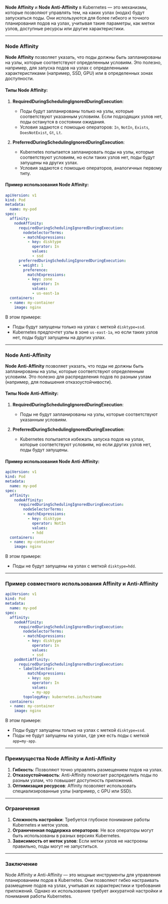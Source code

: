 **Node Affinity** и **Node Anti-Affinity** в Kubernetes — это механизмы, которые позволяют управлять тем, на каких узлах (нодах) будут запускаться поды. Они используются для более гибкого и точного планирования подов на узлах, учитывая такие параметры, как метки узлов, доступные ресурсы или другие характеристики.

---

### **Node Affinity**

**Node Affinity** позволяет указать, что поды должны быть запланированы на узлы, которые соответствуют определенным условиям. Это полезно, например, для запуска подов на узлах с определенными характеристиками (например, SSD, GPU) или в определенных зонах доступности.

#### Типы Node Affinity:
1. **RequiredDuringSchedulingIgnoredDuringExecution**:
   - Поды будут запланированы только на узлы, которые соответствуют указанным условиям. Если подходящих узлов нет, поды останутся в состоянии ожидания.
   - Условия задаются с помощью операторов: `In`, `NotIn`, `Exists`, `DoesNotExist`, `Gt`, `Lt`.

2. **PreferredDuringSchedulingIgnoredDuringExecution**:
   - Kubernetes попытается запланировать поды на узлы, которые соответствуют условиям, но если таких узлов нет, поды будут запущены на других узлах.
   - Условия задаются с помощью операторов, аналогичных первому типу.

#### Пример использования Node Affinity:
```yaml
apiVersion: v1
kind: Pod
metadata:
  name: my-pod
spec:
  affinity:
    nodeAffinity:
      requiredDuringSchedulingIgnoredDuringExecution:
        nodeSelectorTerms:
        - matchExpressions:
          - key: disktype
            operator: In
            values:
            - ssd
      preferredDuringSchedulingIgnoredDuringExecution:
      - weight: 1
        preference:
          matchExpressions:
          - key: zone
            operator: In
            values:
            - us-east-1a
  containers:
  - name: my-container
    image: nginx
```

В этом примере:
- Поды будут запущены только на узлах с меткой `disktype=ssd`.
- Kubernetes предпочтет узлы в зоне `us-east-1a`, но если таких узлов нет, поды будут запущены на других узлах.

---

### **Node Anti-Affinity**

**Node Anti-Affinity** позволяет указать, что поды не должны быть запланированы на узлы, которые соответствуют определенным условиям. Это полезно для распределения подов по разным узлам (например, для повышения отказоустойчивости).

#### Типы Node Anti-Affinity:
1. **RequiredDuringSchedulingIgnoredDuringExecution**:
   - Поды не будут запланированы на узлы, которые соответствуют указанным условиям.

2. **PreferredDuringSchedulingIgnoredDuringExecution**:
   - Kubernetes попытается избежать запуска подов на узлах, которые соответствуют условиям, но если других узлов нет, поды будут запущены.

#### Пример использования Node Anti-Affinity:
```yaml
apiVersion: v1
kind: Pod
metadata:
  name: my-pod
spec:
  affinity:
    nodeAffinity:
      requiredDuringSchedulingIgnoredDuringExecution:
        nodeSelectorTerms:
        - matchExpressions:
          - key: disktype
            operator: NotIn
            values:
            - hdd
  containers:
  - name: my-container
    image: nginx
```

В этом примере:
- Поды не будут запущены на узлах с меткой `disktype=hdd`.

---

### **Пример совместного использования Affinity и Anti-Affinity**
```yaml
apiVersion: v1
kind: Pod
metadata:
  name: my-pod
spec:
  affinity:
    nodeAffinity:
      requiredDuringSchedulingIgnoredDuringExecution:
        nodeSelectorTerms:
        - matchExpressions:
          - key: disktype
            operator: In
            values:
            - ssd
    podAntiAffinity:
      requiredDuringSchedulingIgnoredDuringExecution:
      - labelSelector:
          matchExpressions:
          - key: app
            operator: In
            values:
            - my-app
        topologyKey: kubernetes.io/hostname
  containers:
  - name: my-container
    image: nginx
```

В этом примере:
- Поды будут запущены только на узлах с меткой `disktype=ssd`.
- Поды не будут запущены на узлах, где уже есть поды с меткой `app=my-app`.

---

### **Преимущества Node Affinity и Anti-Affinity**
1. **Гибкость**: Позволяют точно управлять размещением подов на узлах.
2. **Отказоустойчивость**: Anti-Affinity помогает распределить поды по разным узлам, что повышает доступность приложений.
3. **Оптимизация ресурсов**: Affinity позволяет использовать специализированные узлы (например, с GPU или SSD).

---

### **Ограничения**
1. **Сложность настройки**: Требуется глубокое понимание работы Kubernetes и меток узлов.
2. **Ограниченная поддержка операторов**: Не все операторы могут быть использованы в разных версиях Kubernetes.
3. **Зависимость от меток узлов**: Если метки узлов не настроены правильно, поды могут не запуститься.

---

### **Заключение**
Node Affinity и Anti-Affinity — это мощные инструменты для управления планированием подов в Kubernetes. Они позволяют гибко настраивать размещение подов на узлах, учитывая их характеристики и требования приложений. Однако их использование требует аккуратной настройки и понимания работы Kubernetes.

